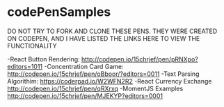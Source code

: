 # codePenSamples

DO NOT TRY TO FORK AND CLONE THESE PENS. THEY WERE CREATED ON CODEPEN, AND I HAVE LISTED THE LINKS HERE TO VIEW THE FUNCTIONALITY


-React Button Rendering: http://codepen.io/15chrjef/pen/pRNXpo?editors=1011
-Concentration Card Game: http://codepen.io/15chrjef/pen/oBboor/?editors=0011
-Text Parsing Algorithim: https://coderpad.io/W2WFN2R2
-React Currency Exchange http://codepen.io/15chrjef/pen/qRXrxq
-MomentJS Examples http://codepen.io/15chrjef/pen/MJEKYP?editors=0001
